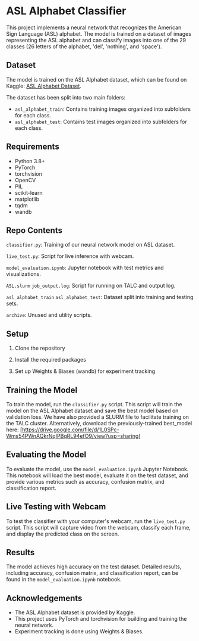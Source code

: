 # ASL Alphabet Classifier

This project implements a neural network that recognizes the American Sign Language (ASL) alphabet. The model is trained on a dataset of images representing the ASL alphabet and can classify images into one of the 29 classes (26 letters of the alphabet, 'del', 'nothing', and 'space').

## Dataset

The model is trained on the ASL Alphabet dataset, which can be found on Kaggle: [ASL Alphabet Dataset](https://www.kaggle.com/datasets/grassknoted/asl-alphabet/data).

The dataset has been split into two main folders:
- `asl_alphabet_train`: Contains training images organized into subfolders for each class.
- `asl_alphabet_test`: Contains test images organized into subfolders for each class.

## Requirements

- Python 3.8+
- PyTorch
- torchvision
- OpenCV
- PIL
- scikit-learn
- matplotlib
- tqdm
- wandb

## Repo Contents
`classifier.py`: Training of our neural network model on ASL dataset.

`live_test.py`: Script for live inference with webcam.

`model_evaluation.ipynb`: Jupyter notebook with test metrics and visualizations.

`ASL.slurm` `job_output.log`: Script for running on TALC and output log.

`asl_alphabet_train` `asl_alphabet_test`: Dataset split into training and testing sets.

`archive`: Unused and utility scripts.

## Setup

1. Clone the repository

2. Install the required packages

3. Set up Weights & Biases (wandb) for experiment tracking

## Training the Model
To train the model, run the `classifier.py` script. This script will train the model on the ASL Alphabet dataset and save the best model based on validation loss. We have also provided a SLURM file to facilitate training on the TALC cluster. Alternatively, download the previously-trained best_model here: [https://drive.google.com/file/d/1L0SPc-Wms54PWnAQkrNqIPBqRL94efO9/view?usp=sharing]

## Evaluating the Model
To evaluate the model, use the `model_evaluation.ipynb` Jupyter Notebook. This notebook will load the best model, evaluate it on the test dataset, and provide various metrics such as accuracy, confusion matrix, and classification report.

## Live Testing with Webcam
To test the classifier with your computer's webcam, run the `live_test.py` script. This script will capture video from the webcam, classify each frame, and display the predicted class on the screen.

## Results
The model achieves high accuracy on the test dataset. Detailed results, including accuracy, confusion matrix, and classification report, can be found in the `model_evaluation.ipynb` notebook.

## Acknowledgements
- The ASL Alphabet dataset is provided by Kaggle.
- This project uses PyTorch and torchvision for building and training the neural network.
- Experiment tracking is done using Weights & Biases.
